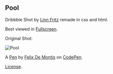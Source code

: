 ## Pool

Dribbble Shot by [Linn Fritz](http://dribbble.com/linnfritz) remade in css and html.

Best viewed in [Fullscreen](http://codepen.io/dervondenbergen/full/ihzKH).

Original Shot:

![Pool](http://dribbble.s3.amazonaws.com/users/218750/screenshots/1215228/pool.gif)

A [Pen](http://codepen.io/dervondenbergen/pen/ihzKH) by [Felix De Montis](http://codepen.io/dervondenbergen) on [CodePen](http://codepen.io/).

[License](http://codepen.io/dervondenbergen/pen/ihzKH/license).

